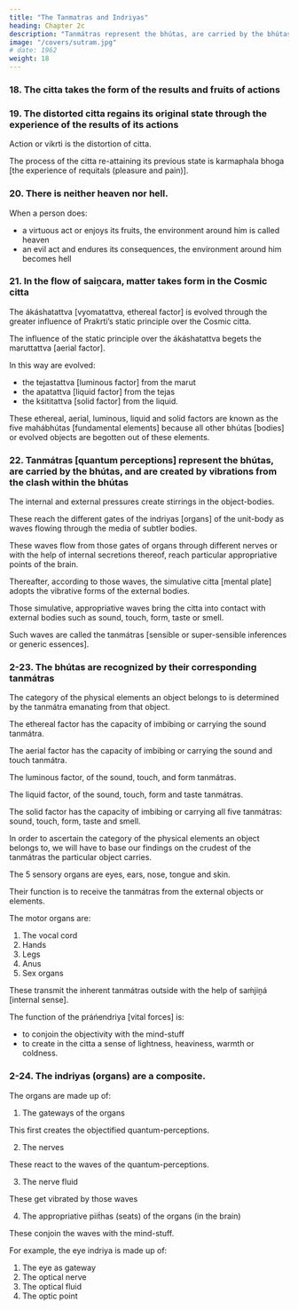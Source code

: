 ```yaml
---
title: "The Tanmatras and Indriyas"
heading: Chapter 2c
description: "Tanmátras represent the bhútas, are carried by the bhútas, and are created by vibrations from the clash within the bhútas"
image: "/covers/sutram.jpg"
# date: 1962
weight: 18
---
```



### 18. The citta takes the form of the results and fruits of actions

<!-- Karmaphalaḿ cittam -->


### 19. The distorted citta regains its original state through the experience of the results of its actions

 <!-- is the enjoyment or suffering of the  -->

<!-- Vikrtacittasya púrvávasthápráptirphalabhogah means transmutation-->

Action or vikrti is the distortion of citta.

<!-- If we call this attainment of simulative transformation vikrti [distortion], then  -->

The process of the citta re-attaining its previous state is karmaphala bhoga [the experience of requitals (pleasure and pain)].


### 20. There is neither heaven nor hell.

<!-- Na svargo na rasátalah. -->

When a person does:
- a virtuous act or enjoys its fruits, the environment around him is called heaven
- an evil act and endures its consequences, the environment around him becomes hell


### 21. In the flow of saiṋcara, matter takes form in the Cosmic citta

<!-- Bhúmácitte saiṋcaradháráyáḿ jad́ábhásah. -->

The ákáshatattva [vyomatattva, ethereal factor] is evolved through the greater influence of Prakrti’s static principle over the Cosmic citta.

The influence of the static principle over the ákáshatattva begets the maruttattva [aerial factor]. 

In this way are evolved:
- the tejastattva [luminous factor] from the marut
- the apatattva [liquid factor] from the tejas
- the kśititattva [solid factor] from the liquid. 

These ethereal, aerial, luminous, liquid and solid factors are known as the five mahábhútas [fundamental elements] because all other bhútas [bodies] or evolved objects are begotten out of these elements.


### 22. Tanmátras [quantum perceptions] represent the bhútas, are carried by the bhútas, and are created by vibrations from the clash within the bhútas

<!-- (microscopic fractions of bhútas, or fundamental factors) -->

<!-- Bhútalakśańátmakaḿ bhútabáhitaḿ
bhútasaungharśaspandanaḿ tanmátram. -->

The internal and external pressures create stirrings in the object-bodies.

These reach the different gates of the indriyas [organs] of the unit-body as waves flowing through the media of subtler bodies.

These waves flow from those gates of organs through different nerves or with the help of internal secretions thereof, reach particular appropriative points of the brain. 

Thereafter, according to those waves, the simulative citta [mental plate] adopts the vibrative forms of the external bodies.

Those simulative, appropriative waves bring the citta into contact with external bodies such as sound, touch, form, taste or smell.

Such waves are called the tanmátras [sensible or super-sensible inferences or generic essences].



### 2-23. The bhútas are recognized by their corresponding tanmátras

<!-- Bhútaḿ tanmátreńa pariciiyate. -->

The category of the physical elements an object belongs to is determined by the tanmátra emanating from that object.

The ethereal factor has the capacity of imbibing or carrying the sound tanmátra.

The aerial factor has the capacity of imbibing or carrying the sound and touch tanmátra.

The luminous factor, of the sound, touch, and form tanmátras.

The liquid factor, of the sound, touch, form and taste tanmátras.

The solid factor has the capacity of imbibing or carrying all five tanmátras: sound, touch, form, taste and smell.

In order to ascertain the category of the physical elements an object belongs to, we will have to base our findings on the crudest of the tanmátras the particular object carries. 

The 5 sensory organs are eyes, ears, nose, tongue and skin. 

Their function is to receive the tanmátras from the external objects or elements. 

The motor organs are:

1. The vocal cord
2. Hands
3. Legs
4. Anus
5. Sex organs

 <!-- generative -->

These transmit the inherent tanmátras outside with the help of saḿjiṋá [internal sense].

The function of the práńendriya [vital forces] is:
- to conjoin the objectivity with the mind-stuff
- to create in the citta a sense of lightness, heaviness, warmth or coldness.


### 2-24. The indriyas (organs) are a composite.


The organs are made up of:

1. The gateways of the organs

This first creates the objectified quantum-perceptions.

2. The nerves

These react to the waves of the quantum-perceptions.

3. The nerve fluid

These get vibrated by those waves

4. The appropriative piit́has (seats) of the organs (in the brain)

These conjoin the waves with the mind-stuff.  

<!-- Dvárah nád́iirasah piit́hátmakáni indriyáńi. -->

<!-- The gates of organs (i.e., the gates of the living bodies where tanmátras first bring the objectivity), the nerve fibres, which react to the waves of the tanmátras, the nerve secretions, which get vibrated by the tanmátrik vibrations, and the points of the nerve-cells, whereat the tanmátrik waves are conjoined with the citta, are collectively called the indriyas [organs]. -->

 <!-- of the nerve cell that are active behind what we commonly call the eyes are collectively called  -->


For example, the eye indriya is made up of:

1. The eye as gateway
2. The optical nerve
3. The optical fluid
4. The optic point


<!-- Published in:
Ananda Marga Philosophy in a Nutshell Part 2 [a compilation]
Ánanda Sútram
Supreme Expression Volume 1 [a compilation] -->

